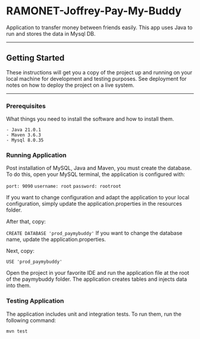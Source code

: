 # RAMONET-Joffrey-Pay-My-Buddy
Application to transfer money between friends easily.
This app uses Java to run and stores the data in Mysql DB.
***
## Getting Started
These instructions will get you a copy of the project up and running on your local machine for development and testing purposes. See deployment for notes on how to deploy the project on a live system.
***
### Prerequisites
What things you need to install the software and how to install them.

    - Java 21.0.1
    - Maven 3.6.3
    - Mysql 8.0.35

### Running Application
Post installation of MySQL, Java and Maven, you must create the database. 
To do this, open your MySQL terminal, the application is configured with:

`port: 9090`
`username: root`
`password: rootroot`

If you want to change configuration and adapt the application to your local configuration, simply update the application.properties in the resources folder.

After that, copy:

`CREATE DATABASE 'prod_paymybuddy'`
If you want to change the database name, update the application.properties.

Next, copy:

`USE 'prod_paymybuddy'`

Open the project in your favorite IDE and run the application file at the root of the paymybuddy folder.
The application creates tables and injects data into them.

### Testing Application
The application includes unit and integration tests. To run them, run the following command:

`mvn test`
